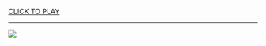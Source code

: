 
<a href="https://premium76.site?title=unblocked_games_mario_64&ref=13M">CLICK TO PLAY</a></h3>
<hr>

<a href="https://premium76.site?title=unblocked_games_mario_64&ref=13M"><img src="https://clearcache.store/games.png"></a>


